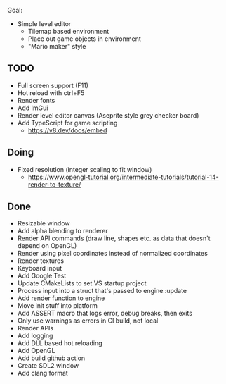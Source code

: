 Goal:
- Simple level editor
  - Tilemap based environment
  - Place out game objects in environment
  - "Mario maker" style

## TODO
- Full screen support (F11)
- Hot reload with ctrl+F5
- Render fonts
- Add ImGui
- Render level editor canvas (Aseprite style grey checker board)
- Add TypeScript for game scripting
  - https://v8.dev/docs/embed

## Doing
- Fixed resolution (integer scaling to fit window)
  - https://www.opengl-tutorial.org/intermediate-tutorials/tutorial-14-render-to-texture/

## Done
- Resizable window
- Add alpha blending to renderer
- Render API commands (draw line, shapes etc. as data that doesn't depend on OpenGL)
- Render using pixel coordinates instead of normalized coordinates
- Render textures
- Keyboard input
- Add Google Test
- Update CMakeLists to set VS startup project
- Process input into a struct that's passed to engine::update
- Add render function to engine
- Move init stuff into platform
- Add ASSERT macro that logs error, debug breaks, then exits
- Only use warnings as errors in CI build, not local
- Render APIs
- Add logging
- Add DLL based hot reloading
- Add OpenGL
- Add build github action
- Create SDL2 window
- Add clang format
